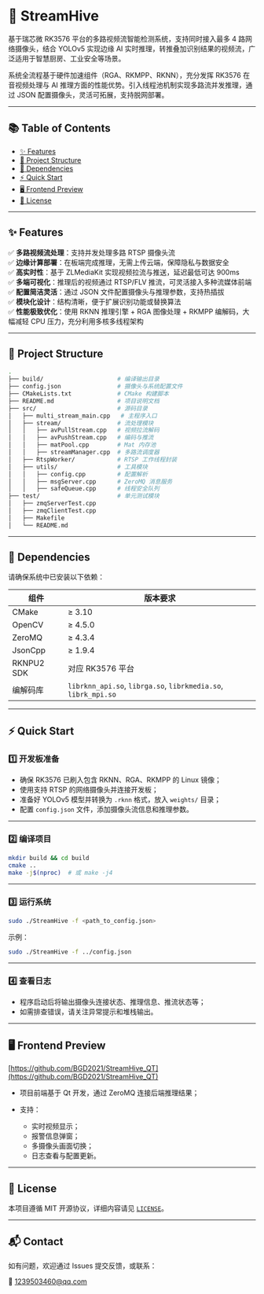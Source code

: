 # 🚀 StreamHive

基于瑞芯微 RK3576 平台的多路视频流智能检测系统，支持同时接入最多 4 路网络摄像头，结合 YOLOv5 实现边缘 AI 实时推理，转推叠加识别结果的视频流，广泛适用于智慧厨房、工业安全等场景。

系统全流程基于硬件加速组件（RGA、RKMPP、RKNN），充分发挥 RK3576 在音视频处理与 AI 推理方面的性能优势。引入线程池机制实现多路流并发推理，通过 JSON 配置摄像头，灵活可拓展，支持脱网部署。

---

## 📚 Table of Contents

- [✨ Features](#-features)
- [📁 Project Structure](#-project-structure)
- [🧰 Dependencies](#-dependencies)
- [⚡ Quick Start](#-quick-start)
- [🖥️ Frontend Preview](#-frontend-preview)
- [📄 License](#-license)

---

## ✨ Features

✅ **多路视频流处理**：支持并发处理多路 RTSP 摄像头流  
✅ **边缘计算部署**：在板端完成推理，无需上传云端，保障隐私与数据安全  
✅ **高实时性**：基于 ZLMediaKit 实现视频拉流与推送，延迟最低可达 900ms  
✅ **多端可视化**：推理后的视频通过 RTSP/FLV 推流，可灵活接入多种流媒体前端  
✅ **配置简洁灵活**：通过 JSON 文件配置摄像头与推理参数，支持热插拔  
✅ **模块化设计**：结构清晰，便于扩展识别功能或替换算法  
✅ **性能极致优化**：使用 RKNN 推理引擎 + RGA 图像处理 + RKMPP 编解码，大幅减轻 CPU 压力，充分利用多核多线程架构

---

## 📁 Project Structure

```bash
.
├── build/                     # 编译输出目录
├── config.json                # 摄像头与系统配置文件
├── CMakeLists.txt             # CMake 构建脚本
├── README.md                  # 项目说明文档
├── src/                       # 源码目录
│   ├── multi_stream_main.cpp   # 主程序入口
│   ├── stream/                # 流处理模块
│   │   ├── avPullStream.cpp   # 视频拉流解码
│   │   ├── avPushStream.cpp   # 编码与推流
│   │   ├── matPool.cpp        # Mat 内存池
│   │   ├── streamManager.cpp  # 多路流调度器
│   ├── RtspWorker/            # RTSP 工作线程封装
│   ├── utils/                 # 工具模块
│   │   ├── config.cpp         # 配置解析
│   │   ├── msgServer.cpp      # ZeroMQ 消息服务
│   │   ├── safeQueue.cpp      # 线程安全队列
├── test/                      # 单元测试模块
│   ├── zmqServerTest.cpp
│   ├── zmqClientTest.cpp
│   ├── Makefile
│   └── README.md
````

---

## 🧰 Dependencies

请确保系统中已安装以下依赖：

| 组件         | 版本要求                                                           |
| ---------- | -------------------------------------------------------------- |
| CMake      | ≥ 3.10                                                         |
| OpenCV     | ≥ 4.5.0                                                        |
| ZeroMQ     | ≥ 4.3.4                                                        |
| JsonCpp    | ≥ 1.9.4                                                        |
| RKNPU2 SDK | 对应 RK3576 平台                                                   |
| 编解码库       | `librknn_api.so`, `librga.so`, `librkmedia.so`, `librk_mpi.so` |

---

## ⚡ Quick Start

### 1️⃣ 开发板准备

* 确保 RK3576 已刷入包含 RKNN、RGA、RKMPP 的 Linux 镜像；
* 使用支持 RTSP 的网络摄像头并连接开发板；
* 准备好 YOLOv5 模型并转换为 `.rknn` 格式，放入 `weights/` 目录；
* 配置 `config.json` 文件，添加摄像头流信息和推理参数。

---

### 2️⃣ 编译项目

```bash
mkdir build && cd build
cmake ..
make -j$(nproc)  # 或 make -j4
```

---

### 3️⃣ 运行系统

```bash
sudo ./StreamHive -f <path_to_config.json>
```

示例：

```bash
sudo ./StreamHive -f ../config.json
```

---

### 4️⃣ 查看日志

* 程序启动后将输出摄像头连接状态、推理信息、推流状态等；
* 如需排查错误，请关注异常提示和堆栈输出。

---

## 🖥️ Frontend Preview
[https://github.com/BGD2021/StreamHive_QT](https://github.com/BGD2021/StreamHive_QT)

* 项目前端基于 Qt 开发，通过 ZeroMQ 连接后端推理结果；
* 支持：

  * 实时视频显示；
  * 报警信息弹窗；
  * 多摄像头画面切换；
  * 日志查看与配置更新。



---

## 📄 License

本项目遵循 MIT 开源协议，详细内容请见 [`LICENSE`](./LICENSE)。

---

## 📬 Contact

如有问题，欢迎通过 Issues 提交反馈，或联系：

📧 [1239503460@qq.com](mailto:1239503460@qq.com)

